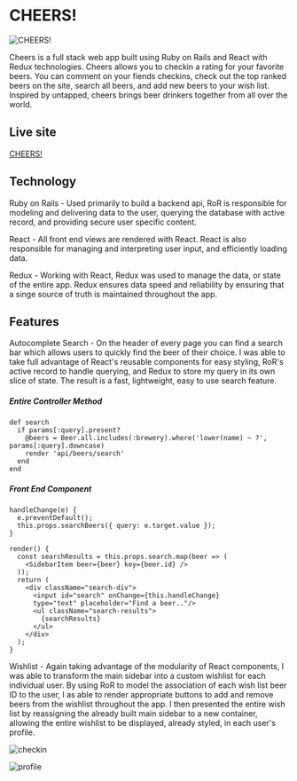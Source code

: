 # CHEERS!

![CHEERS!](http://s3-us-east-2.amazonaws.com/cheers-the-app/beers/images/000/000/809/original/Screen_Shot_2017-10-28_at_4.20.51_PM.png?1509635721)

Cheers is a full stack web app built using Ruby on Rails and React with Redux technologies. Cheers allows you to checkin a rating for your favorite beers. You can comment on your fiends checkins, check out the top ranked beers on the site, search all beers, and add new beers to your wish list. Inspired by untapped, cheers brings beer drinkers together from all over the world.

## Live site

[CHEERS!](https://cheers-the-app.herokuapp.com/#/)

## Technology

Ruby on Rails - Used primarily to build a backend api, RoR is responsible for modeling and delivering data to the user, querying the database with active record, and providing secure user specific content.

React - All front end views are rendered with React. React is also responsible for managing and interpreting user input, and efficiently loading data.

Redux - Working with React, Redux was used to manage the data, or state of the entire app. Redux ensures data speed and reliability by ensuring that a singe source of truth is maintained throughout the app.

## Features

Autocomplete Search - On the header of every page you can find a search bar which allows users to quickly find the beer of their choice. I was able to take full advantage of React's reusable components for easy styling, RoR's active record to handle querying, and Redux to store my query in its own slice of state. The result is a fast, lightweight, easy to use search feature.

##### Entire Controller Method
```
def search
  if params[:query].present?
    @beers = Beer.all.includes(:brewery).where('lower(name) ~ ?', params[:query].downcase)
    render 'api/beers/search'
  end
end
```

##### Front End Component
```
handleChange(e) {
  e.preventDefault();
  this.props.searchBeers({ query: e.target.value });
}

render() {
  const searchResults = this.props.search.map(beer => (
    <SidebarItem beer={beer} key={beer.id} />
  ));
  return (
    <div className="search-div">
      <input id="search" onChange={this.handleChange}
      type="text" placeholder="Find a beer.."/>
      <ul className="search-results">
        {searchResults}
      </ul>
    </div>
  );
}
```

Wishlist - Again taking advantage of the modularity of React components, I was able to transform the main sidebar into a custom wishlist for each individual user. By using RoR to model the association of each wish list beer ID to the user, I as able to render appropriate buttons to add and remove beers from the wishlist throughout the app. I then presented the entire wish list by reassigning the already built main sidebar to a new container, allowing the entire wishlist to be displayed, already styled, in each user's profile.

![checkin](http://s3-us-east-2.amazonaws.com/cheers-the-app/users/images/000/000/092/original/checkinshow.png?1509639125)

![profile](http://s3-us-east-2.amazonaws.com/cheers-the-app/users/images/000/000/092/original/profile.png?1509639194)
